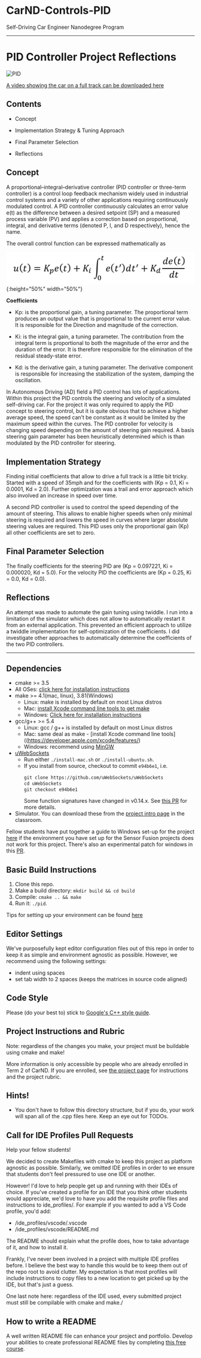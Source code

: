 # CarND-Controls-PID
Self-Driving Car Engineer Nanodegree Program

---

PID Controller Project Reflections
==================================

![PID](Media/PID_Car.gif)

[A video showing the car on a full track can be downloaded here](Media/PID_video.mp4)

Contents
--------

-   Concept

-   Implementation Strategy & Tuning Approach

-   Final Parameter Selection

-   Reflections

Concept
-------

A proportional–integral–derivative controller (PID controller or
three-term controller) is a control loop feedback mechanism widely used
in industrial control systems and a variety of other applications
requiring continuously modulated control. A PID controller continuously
calculates an error value e(t) as the difference between a desired
setpoint (SP) and a measured process variable (PV) and applies a
correction based on proportional, integral, and derivative terms
(denoted P, I, and D respectively), hence the name.

The overall control function can be expressed mathematically as

![PID](Media/PID.png){:height="50%" width="50%"}



**Coefficients**

-   Kp: is the proportional gain, a tuning parameter. The
    proportional term produces an output value that is proportional to
    the current error value. It is responsible for the Direction and
    magnitude of the correction.

-   Ki: is the integral gain, a tuning parameter. The contribution
    from the integral term is proportional to both the magnitude of the
    error and the duration of the error. It is therefore responsible for
    the elimination of the residual steady-state error.

-   Kd: is the derivative gain, a tuning parameter. The derivative
    component is responsible for increasing the stabilization of the
    system, damping the oscillation.

In Autonomous Driving (AD) field a PID control has lots of applications.
Within this project the PID controls the steering and velocity of a
simulated self-driving car. For the project it was only required to
apply the PID concept to steering control, but it is quite obvious that
to achieve a higher average speed, the speed can’t be constant as it
would be limited by the maximum speed within the curves. The PID
controller for velocity is changing speed depending on the amount of
steering gain required. A basis steering gain parameter has been
heuristically determined which is than modulated by the PID controller
for steering.

Implementation Strategy
-----------------------

Finding initial coefficients that allow to drive a full track is a
little bit tricky. Started with a speed of 35mph and for the
coefficients with (Kp = 0.1, Ki = 0.0001, Kd = 2.0). Further
optimization was a trail and error approach which also involved an
increase in speed over time.

A second PID controller is used to control the speed depending of the
amount of steering. This allows to enable higher speeds when only
minimal steering is required and lowers the speed in curves where larger
absolute steering values are required. This PID uses only the
proportional gain (Kp) all other coefficients are set to zero.

Final Parameter Selection
-------------------------

The finally coefficients for the steering PID are (Kp = 0.097221, Ki =
0.000020, Kd = 5.0). For the velocity PID the coefficients are (Kp =
0.25, Ki = 0.0, Kd = 0.0).

Reflections
-----------

An attempt was made to automate the gain tuning using twiddle. I run
into a limitation of the simulator which does not allow to automatically
restart it from an external application. This prevented an efficient
approach to utilize a twiddle implementation for self-optimization of
the coefficients. I did investigate other approaches to automatically
determine the coefficients of the two PID controllers.




---
## Dependencies

* cmake >= 3.5
 * All OSes: [click here for installation instructions](https://cmake.org/install/)
* make >= 4.1(mac, linux), 3.81(Windows)
  * Linux: make is installed by default on most Linux distros
  * Mac: [install Xcode command line tools to get make](https://developer.apple.com/xcode/features/)
  * Windows: [Click here for installation instructions](http://gnuwin32.sourceforge.net/packages/make.htm)
* gcc/g++ >= 5.4
  * Linux: gcc / g++ is installed by default on most Linux distros
  * Mac: same deal as make - [install Xcode command line tools]((https://developer.apple.com/xcode/features/)
  * Windows: recommend using [MinGW](http://www.mingw.org/)
* [uWebSockets](https://github.com/uWebSockets/uWebSockets)
  * Run either `./install-mac.sh` or `./install-ubuntu.sh`.
  * If you install from source, checkout to commit `e94b6e1`, i.e.
    ```
    git clone https://github.com/uWebSockets/uWebSockets 
    cd uWebSockets
    git checkout e94b6e1
    ```
    Some function signatures have changed in v0.14.x. See [this PR](https://github.com/udacity/CarND-MPC-Project/pull/3) for more details.
* Simulator. You can download these from the [project intro page](https://github.com/udacity/self-driving-car-sim/releases) in the classroom.

Fellow students have put together a guide to Windows set-up for the project [here](https://s3-us-west-1.amazonaws.com/udacity-selfdrivingcar/files/Kidnapped_Vehicle_Windows_Setup.pdf) if the environment you have set up for the Sensor Fusion projects does not work for this project. There's also an experimental patch for windows in this [PR](https://github.com/udacity/CarND-PID-Control-Project/pull/3).

## Basic Build Instructions

1. Clone this repo.
2. Make a build directory: `mkdir build && cd build`
3. Compile: `cmake .. && make`
4. Run it: `./pid`. 

Tips for setting up your environment can be found [here](https://classroom.udacity.com/nanodegrees/nd013/parts/40f38239-66b6-46ec-ae68-03afd8a601c8/modules/0949fca6-b379-42af-a919-ee50aa304e6a/lessons/f758c44c-5e40-4e01-93b5-1a82aa4e044f/concepts/23d376c7-0195-4276-bdf0-e02f1f3c665d)

## Editor Settings

We've purposefully kept editor configuration files out of this repo in order to
keep it as simple and environment agnostic as possible. However, we recommend
using the following settings:

* indent using spaces
* set tab width to 2 spaces (keeps the matrices in source code aligned)

## Code Style

Please (do your best to) stick to [Google's C++ style guide](https://google.github.io/styleguide/cppguide.html).

## Project Instructions and Rubric

Note: regardless of the changes you make, your project must be buildable using
cmake and make!

More information is only accessible by people who are already enrolled in Term 2
of CarND. If you are enrolled, see [the project page](https://classroom.udacity.com/nanodegrees/nd013/parts/40f38239-66b6-46ec-ae68-03afd8a601c8/modules/f1820894-8322-4bb3-81aa-b26b3c6dcbaf/lessons/e8235395-22dd-4b87-88e0-d108c5e5bbf4/concepts/6a4d8d42-6a04-4aa6-b284-1697c0fd6562)
for instructions and the project rubric.

## Hints!

* You don't have to follow this directory structure, but if you do, your work
  will span all of the .cpp files here. Keep an eye out for TODOs.

## Call for IDE Profiles Pull Requests

Help your fellow students!

We decided to create Makefiles with cmake to keep this project as platform
agnostic as possible. Similarly, we omitted IDE profiles in order to we ensure
that students don't feel pressured to use one IDE or another.

However! I'd love to help people get up and running with their IDEs of choice.
If you've created a profile for an IDE that you think other students would
appreciate, we'd love to have you add the requisite profile files and
instructions to ide_profiles/. For example if you wanted to add a VS Code
profile, you'd add:

* /ide_profiles/vscode/.vscode
* /ide_profiles/vscode/README.md

The README should explain what the profile does, how to take advantage of it,
and how to install it.

Frankly, I've never been involved in a project with multiple IDE profiles
before. I believe the best way to handle this would be to keep them out of the
repo root to avoid clutter. My expectation is that most profiles will include
instructions to copy files to a new location to get picked up by the IDE, but
that's just a guess.

One last note here: regardless of the IDE used, every submitted project must
still be compilable with cmake and make./

## How to write a README
A well written README file can enhance your project and portfolio.  Develop your abilities to create professional README files by completing [this free course](https://www.udacity.com/course/writing-readmes--ud777).

